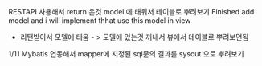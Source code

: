 RESTAPI 사용해서 return 온것 model 에 태워서 테이블로 뿌려보기 
Finished add model and i will implement thhat use this model in view
- 리턴받아서 모델에 태움 - > 모델에 있는것 꺼내서 뷰에서 테이블로 뿌려보면됨

1/11
Mybatis 연동해서 mapper에 지정된 sql문의 결과를  sysout 으로 뿌려보기